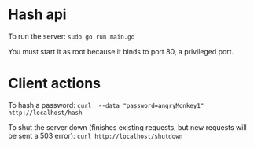 
# Hash api

To run the server: `sudo go run main.go`

You must start it as root because it binds to port 80, a privileged port.

# Client actions

To hash a password: `curl  --data "password=angryMonkey1" http://localhost/hash`

To shut the server down (finishes existing requests, but new requests will be sent a 503 error): `curl http://localhost/shutdown`

